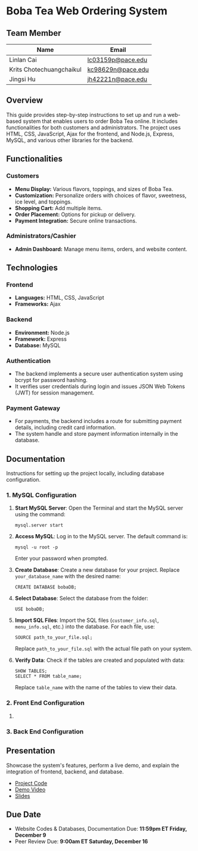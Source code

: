 
# **Boba Tea Web Ordering System**
## **Team Member**
| Name                     | Email                  |
|--------------------------|------------------------|
| Linlan Cai               | lc03159p@pace.edu      |
| Krits Chotechuangchaikul | kc98629n@pace.edu      |
| Jingsi Hu                | jh42221n@pace.edu      |


## **Overview**
This guide provides step-by-step instructions to set up and run a web-based system that enables users to order Boba Tea online. It includes functionalities for both customers and administrators. The project uses HTML, CSS, JavaScript, Ajax for the frontend, and Node.js, Express, MySQL, and various other libraries for the backend. 

## **Functionalities**

### **Customers**
- **Menu Display:** Various flavors, toppings, and sizes of Boba Tea.
- **Customization:** Personalize orders with choices of flavor, sweetness, ice level, and toppings.
- **Shopping Cart:** Add multiple items.
- **Order Placement:** Options for pickup or delivery.
- **Payment Integration:** Secure online transactions.

### **Administrators/Cashier**
- **Admin Dashboard:** Manage menu items, orders, and website content.

## **Technologies**

### **Frontend**
- **Languages:** HTML, CSS, JavaScript
- **Frameworks:** Ajax

### **Backend**
- **Environment:** Node.js
- **Framework:** Express 
- **Database:** MySQL

### **Authentication**
- The backend implements a secure user authentication system using bcrypt for password hashing.
- It verifies user credentials during login and issues JSON Web Tokens (JWT) for session management.

### **Payment Gateway**
- For payments, the backend includes a route for submitting payment details, including credit card information.
- The system handle and store payment information internally in the database.

## **Documentation**
Instructions for setting up the project locally, including database configuration.

### **1. MySQL Configuration**

1. **Start MySQL Server**: Open the Terminal and start the MySQL server using the command:
   ```
   mysql.server start
   ```

2. **Access MySQL**: Log in to the MySQL server. The default command is:
   ```
   mysql -u root -p
   ```
   Enter your password when prompted.

3. **Create Database**: Create a new database for your project. Replace `your_database_name` with the desired name:
   ```
   CREATE DATABASE bobaDB;
   ```

4. **Select Database**: Select the database from the folder:
   ```
   USE bobaDB;
   ```

5. **Import SQL Files**: Import the SQL files (`customer_info.sql`, `menu_info.sql`, etc.) into the database. For each file, use:
   ```
   SOURCE path_to_your_file.sql;
   ```
   Replace `path_to_your_file.sql` with the actual file path on your system.

6. **Verify Data**: Check if the tables are created and populated with data:
   ```
   SHOW TABLES;
   SELECT * FROM table_name;
   ```
   Replace `table_name` with the name of the tables to view their data.
### **2. Front End Configuration**
1. 
### **3. Back End Configuration**

## **Presentation**
Showcase the system's features, perform a live demo, and explain the integration of frontend, backend, and database.
- [Project Code](https://github.com/lialazyoaf/CS612_team_project)
- [Demo Video]()
- [Slides]()
## **Due Date**
- Website Codes & Databases, Documentation Due: **11:59pm ET Friday, December 9**
- Peer Review Due: **9:00am ET Saturday, December 16**

